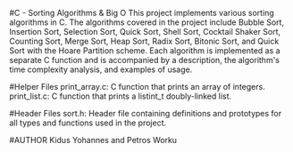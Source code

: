 #C - Sorting Algorithms & Big O
This project implements various sorting algorithms in C. The algorithms covered in the project include Bubble Sort, Insertion Sort, Selection Sort, Quick Sort, Shell Sort, Cocktail Shaker Sort, Counting Sort, Merge Sort, Heap Sort, Radix Sort, Bitonic Sort, and Quick Sort with the Hoare Partition scheme. Each algorithm is implemented as a separate C function and is accompanied by a description, the algorithm's time complexity analysis, and examples of usage.

#Helper Files
print_array.c: C function that prints an array of integers.
print_list.c: C function that prints a listint_t doubly-linked list.

#Header Files
sort.h: Header file containing definitions and prototypes for all types and functions used in the project.

#AUTHOR
Kidus Yohannes and
Petros Worku
